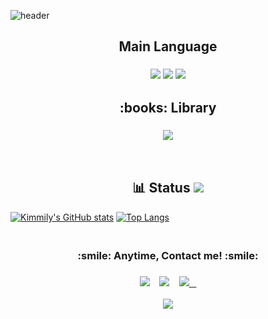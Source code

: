 ![header](https://capsule-render.vercel.app/api?type=waving&color=0BD3FB&height=200&section=header&text={}.format(BlueCloud)&fontSize=40&animation=fadeIn!&fontColor=FEFEFE)


<h2 align="center">Main Language </h2>
<h3 align="center">
  <img src="https://img.shields.io/badge/C-A8B9CC?style=flat-square&logo=C&logoColor=white"/>
  <img src="https://img.shields.io/badge/Python-3766AB?style=flat-square&logo=Python&logoColor=white"/>
   <img src="https://img.shields.io/badge/R-276DC3?style=flat-square&logo=R&logoColor=white"/>
</h3 >


<h2 align="center"> :books: Library </h2>
<h3 align="center">
  <img src="https://img.shields.io/badge/PyTorch-EE4C2C?style=flat-square&logo=PyTorch&logoColor=white"/>
</h3 >

<br>

<h2 align="center">  📊 Status <a target="_blank" href="https://github.com/B1ueC1oud/B1ueC1oud/" ><img src="https://hits.seeyoufarm.com/api/count/incr/badge.svg?url=https%3A%2F%2Fgithub.com%2Fb1uec1oud%2Fhit-counter&count_bg=%2379BDF1&title_bg=%238C8C8C&icon=&icon_color=%23E98CC9&title=hits&edge_flat=false"/></a></h2>

[![Kimmily's GitHub stats](https://github-readme-stats.vercel.app/api?username=B1ueC1oud&show_icons=true&theme=react)](https://github.com/anuraghazra/github-readme-stats)
[![Top Langs](https://github-readme-stats.vercel.app/api/top-langs/?username=B1ueC1oud&theme=react&layout=compact)](https://github.com/anuraghazra/github-readme-stats)




<h3 align="center">
  <br>
 :smile: Anytime, Contact me! :smile: 
</h3>
<h3 align="center">
   <a href="mailme:th951113@gmail.com"><img src="https://img.shields.io/badge/Gmail-EA4335?style=flat-square&logo=Gmail&logoColor=white"/></a>&nbsp;&nbsp;&nbsp;
   <a href="https://viglelab.tistory.com/" target="_blank"><img src="https://img.shields.io/badge/Blog-%2312100E.svg?&style=flat-square&logo=dev.to&logoColor=white" /></a>&nbsp;&nbsp;&nbsp;
  <a target="_blank" href="https://www.linkedin.com/in/TaehoonKimmily//"><img src="http://img.shields.io/badge/-LinkedIn-blue?style=flat-square&logo=Linkedin&logoColor=white&&locoColor=white"</a>&nbsp;&nbsp;&nbsp;
</h3>
  
 <p align="center">
   <a href="https://www.instagram.com/kimmily_95/"><img src="http://img.shields.io/badge/-Instagram-white?style=flat&logo=Instagram&link=https://www.instagram.com/kimmily_95/" style="height : auto; margin-left : 10px; margin-right : 10px;"/></a>
</p>

